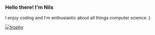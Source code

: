 ### Hello there! I'm Nils

I enjoy coding and I'm enthusiastic about all things computer science :)


[![trophy](https://github-profile-trophy.vercel.app/?username=nilsmartel&theme=onedark)](https://github.com/ryo-ma/github-profile-trophy)
